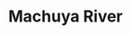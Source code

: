 ---
title: "Machuya River"
title_bn: "মাচুয়া নদী"
description: "It’s originated from the Noliadubi at Balagonj , Sylhet and flows through Nouyagao , Banai, Konarai until Lamapara."
---